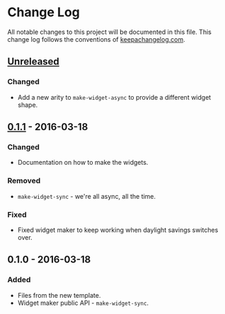 # Change Log
All notable changes to this project will be documented in this file. This change log follows the conventions of [keepachangelog.com](http://keepachangelog.com/).

## [Unreleased]
### Changed
- Add a new arity to `make-widget-async` to provide a different widget shape.

## [0.1.1] - 2016-03-18
### Changed
- Documentation on how to make the widgets.

### Removed
- `make-widget-sync` - we're all async, all the time.

### Fixed
- Fixed widget maker to keep working when daylight savings switches over.

## 0.1.0 - 2016-03-18
### Added
- Files from the new template.
- Widget maker public API - `make-widget-sync`.

[Unreleased]: https://github.com/your-name/wanderlist/compare/0.1.1...HEAD
[0.1.1]: https://github.com/your-name/wanderlist/compare/0.1.0...0.1.1

